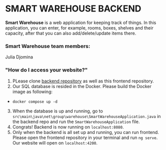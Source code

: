 # SMART WAREHOUSE BACKEND

**Smart Warehouse** is a web application for keeping track of things.
In this application, you can enter, for example, rooms, boxes, shelves
and their capacity, after that you can also add/delete/update items there.

### Smart Warehouse team members:
Julia Djomina

### "How do I access your website?"

1. PLease clone [backend repository](https://github.com/Juliadjomina/smart-warehouse-back-end) as well as this frontend repository.
2. Our SQL database is resided in the Docker. Please build the Docker image as following:
  - `docker compose up -d`
3. When the database is up and running, go to `src\main\java\net\group\warehouse\SmartWarehouseApplication.java` in the backend repo and run the
   `SmartWarehouseApplication` file.
4. Congrats! Backend is now running on `localhost:8080`.
5. Only when the backend is all set up and running, you can run frontend.
   Please open the frontend repository in your terminal and run `ng serve`. Our website will open on `localhost:4200`.
